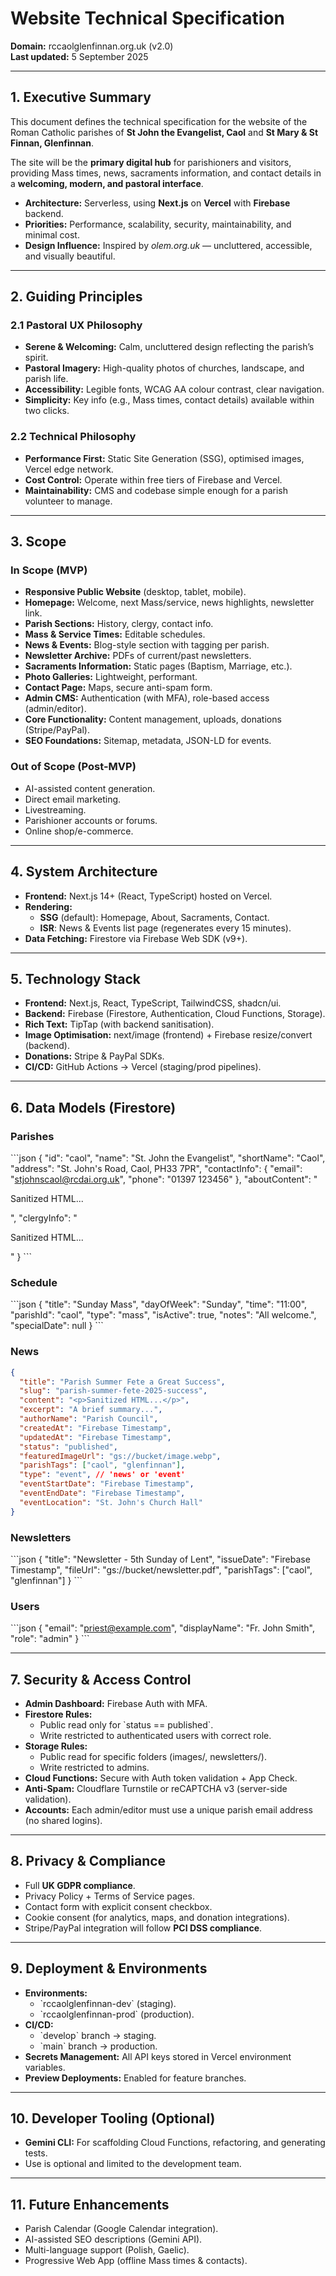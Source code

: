 # Website Technical Specification  
**Domain:** rccaolglenfinnan.org.uk (v2.0)  
**Last updated:** 5 September 2025  

---

## 1. Executive Summary  
This document defines the technical specification for the website of the Roman Catholic parishes of **St John the Evangelist, Caol** and **St Mary & St Finnan, Glenfinnan**.  

The site will be the **primary digital hub** for parishioners and visitors, providing Mass times, news, sacraments information, and contact details in a **welcoming, modern, and pastoral interface**.  

- **Architecture:** Serverless, using **Next.js** on **Vercel** with **Firebase** backend.  
- **Priorities:** Performance, scalability, security, maintainability, and minimal cost.  
- **Design Influence:** Inspired by *olem.org.uk* — uncluttered, accessible, and visually beautiful.  

---

## 2. Guiding Principles  

### 2.1 Pastoral UX Philosophy  
- **Serene & Welcoming:** Calm, uncluttered design reflecting the parish’s spirit.  
- **Pastoral Imagery:** High-quality photos of churches, landscape, and parish life.  
- **Accessibility:** Legible fonts, WCAG AA colour contrast, clear navigation.  
- **Simplicity:** Key info (e.g., Mass times, contact details) available within two clicks.  

### 2.2 Technical Philosophy  
- **Performance First:** Static Site Generation (SSG), optimised images, Vercel edge network.  
- **Cost Control:** Operate within free tiers of Firebase and Vercel.  
- **Maintainability:** CMS and codebase simple enough for a parish volunteer to manage.  

---

## 3. Scope  

### In Scope (MVP)  
- **Responsive Public Website** (desktop, tablet, mobile).  
- **Homepage:** Welcome, next Mass/service, news highlights, newsletter link.  
- **Parish Sections:** History, clergy, contact info.  
- **Mass & Service Times:** Editable schedules.  
- **News & Events:** Blog-style section with tagging per parish.  
- **Newsletter Archive:** PDFs of current/past newsletters.  
- **Sacraments Information:** Static pages (Baptism, Marriage, etc.).  
- **Photo Galleries:** Lightweight, performant.  
- **Contact Page:** Maps, secure anti-spam form.  
- **Admin CMS:** Authentication (with MFA), role-based access (admin/editor).  
- **Core Functionality:** Content management, uploads, donations (Stripe/PayPal).  
- **SEO Foundations:** Sitemap, metadata, JSON-LD for events.  

### Out of Scope (Post-MVP)  
- AI-assisted content generation.  
- Direct email marketing.  
- Livestreaming.  
- Parishioner accounts or forums.  
- Online shop/e-commerce.  

---

## 4. System Architecture  

- **Frontend:** Next.js 14+ (React, TypeScript) hosted on Vercel.  
- **Rendering:**  
  - **SSG** (default): Homepage, About, Sacraments, Contact.  
  - **ISR**: News & Events list page (regenerates every 15 minutes).  
- **Data Fetching:** Firestore via Firebase Web SDK (v9+).  

---

## 5. Technology Stack  

- **Frontend:** Next.js, React, TypeScript, TailwindCSS, shadcn/ui.  
- **Backend:** Firebase (Firestore, Authentication, Cloud Functions, Storage).  
- **Rich Text:** TipTap (with backend sanitisation).  
- **Image Optimisation:** next/image (frontend) + Firebase resize/convert (backend).  
- **Donations:** Stripe & PayPal SDKs.  
- **CI/CD:** GitHub Actions → Vercel (staging/prod pipelines).  

---

## 6. Data Models (Firestore)  

### Parishes  
\`\`\`json
{
  "id": "caol",
  "name": "St. John the Evangelist",
  "shortName": "Caol",
  "address": "St. John's Road, Caol, PH33 7PR",
  "contactInfo": {
    "email": "stjohnscaol@rcdai.org.uk",
    "phone": "01397 123456"
  },
  "aboutContent": "<p>Sanitized HTML...</p>",
  "clergyInfo": "<p>Sanitized HTML...</p>"
}
\`\`\`  

### Schedule  
\`\`\`json
{
  "title": "Sunday Mass",
  "dayOfWeek": "Sunday",
  "time": "11:00",
  "parishId": "caol",
  "type": "mass",
  "isActive": true,
  "notes": "All welcome.",
  "specialDate": null
}
\`\`\`  

### News  
```json
{
  "title": "Parish Summer Fete a Great Success",
  "slug": "parish-summer-fete-2025-success",
  "content": "<p>Sanitized HTML...</p>",
  "excerpt": "A brief summary...",
  "authorName": "Parish Council",
  "createdAt": "Firebase Timestamp",
  "updatedAt": "Firebase Timestamp",
  "status": "published",
  "featuredImageUrl": "gs://bucket/image.webp",
  "parishTags": ["caol", "glenfinnan"],
  "type": "event", // 'news' or 'event'
  "eventStartDate": "Firebase Timestamp",
  "eventEndDate": "Firebase Timestamp",
  "eventLocation": "St. John's Church Hall"
}
```  

### Newsletters  
\`\`\`json
{
  "title": "Newsletter - 5th Sunday of Lent",
  "issueDate": "Firebase Timestamp",
  "fileUrl": "gs://bucket/newsletter.pdf",
  "parishTags": ["caol", "glenfinnan"]
}
\`\`\`  

### Users  
\`\`\`json
{
  "email": "priest@example.com",
  "displayName": "Fr. John Smith",
  "role": "admin"
}
\`\`\`  

---

## 7. Security & Access Control  

- **Admin Dashboard:** Firebase Auth with MFA.  
- **Firestore Rules:**  
  - Public read only for \`status == published\`.  
  - Write restricted to authenticated users with correct role.  
- **Storage Rules:**  
  - Public read for specific folders (images/, newsletters/).  
  - Write restricted to admins.  
- **Cloud Functions:** Secure with Auth token validation + App Check.  
- **Anti-Spam:** Cloudflare Turnstile or reCAPTCHA v3 (server-side validation).  
- **Accounts:** Each admin/editor must use a unique parish email address (no shared logins).  

---

## 8. Privacy & Compliance  

- Full **UK GDPR compliance**.  
- Privacy Policy + Terms of Service pages.  
- Contact form with explicit consent checkbox.  
- Cookie consent (for analytics, maps, and donation integrations).  
- Stripe/PayPal integration will follow **PCI DSS compliance**.  

---

## 9. Deployment & Environments  

- **Environments:**  
  - \`rccaolglenfinnan-dev\` (staging).  
  - \`rccaolglenfinnan-prod\` (production).  
- **CI/CD:**  
  - \`develop\` branch → staging.  
  - \`main\` branch → production.  
- **Secrets Management:** All API keys stored in Vercel environment variables.  
- **Preview Deployments:** Enabled for feature branches.  

---

## 10. Developer Tooling (Optional)  

- **Gemini CLI:** For scaffolding Cloud Functions, refactoring, and generating tests.  
- Use is optional and limited to the development team.  

---

## 11. Future Enhancements  

- Parish Calendar (Google Calendar integration).  
- AI-assisted SEO descriptions (Gemini API).  
- Multi-language support (Polish, Gaelic).  
- Progressive Web App (offline Mass times & contacts).  
